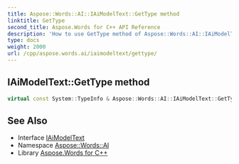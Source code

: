 ```yaml
---
title: Aspose::Words::AI::IAiModelText::GetType method
linktitle: GetType
second_title: Aspose.Words for C++ API Reference
description: 'How to use GetType method of Aspose::Words::AI::IAiModelText class in C++.'
type: docs
weight: 2000
url: /cpp/aspose.words.ai/iaimodeltext/gettype/
---
```

## IAiModelText::GetType method




```cpp
virtual const System::TypeInfo & Aspose::Words::AI::IAiModelText::GetType() const override
```

## See Also

* Interface [IAiModelText](../)
* Namespace [Aspose::Words::AI](../../)
* Library [Aspose.Words for C++](../../../)
